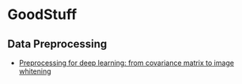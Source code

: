# GoodStuff

## Data Preprocessing
* [Preprocessing for deep learning: from covariance matrix to image whitening](https://hadrienj.github.io/posts/Preprocessing-for-deep-learning/)

